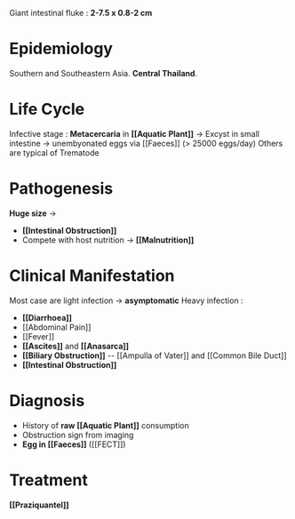 Giant intestinal fluke : **2-7.5 x 0.8-2 cm**

# Epidemiology
Southern and Southeastern Asia. **Central Thailand**.

# Life Cycle
Infective stage : **Metacercaria** in **[[Aquatic Plant]]** 
-> Excyst in small intestine -> unembyonated eggs via [[Faeces]] (> 25000 eggs/day)
Others are typical of Trematode

# Pathogenesis
**Huge size** ->
- **[[Intestinal Obstruction]]**
- Compete with host nutrition -> **[[Malnutrition]]**

# Clinical Manifestation
Most case are light infection -> **asymptomatic**
Heavy infection :
- **[[Diarrhoea]]**
- [[Abdominal Pain]]
- [[Fever]]
- **[[Ascites]]** and **[[Anasarca]]**
- **[[Biliary Obstruction]]** -- [[Ampulla of Vater]] and [[Common Bile Duct]]
- **[[Intestinal Obstruction]]**

# Diagnosis
- History of **raw [[Aquatic Plant]]** consumption
- Obstruction sign from imaging
- **Egg in [[Faeces]]** ([[FECT]])

# Treatment
**[[Praziquantel]]**